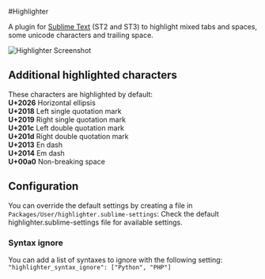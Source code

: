 #Highlighter

A plugin for [Sublime Text](http://www.sublimetext.com) (ST2 and ST3) to highlight mixed
tabs and spaces, some unicode characters and trailing space.

![Highlighter Screenshot](https://github.com/bluegray/Highlight-Mixed-Whitespace/raw/master/images/mixed-whitespace.png "Highlighter Screenshot")

## Additional highlighted characters

These characters are highlighted by default:  
**U+2026** Horizontal ellipsis  
**U+2018** Left single quotation mark  
**U+2019** Right single quotation mark  
**U+201c** Left double quotation mark  
**U+201d** Right double quotation mark  
**U+2013** En dash  
**U+2014** Em dash  
**U+00a0** Non-breaking space

## Configuration

You can override the default settings by creating a file in `Packages/User/highlighter.sublime-settings`:
Check the default highlighter.sublime-settings file for available settings.

### Syntax ignore

You can add a list of syntaxes to ignore with the following setting:
```"highlighter_syntax_ignore": ["Python", "PHP"]```
